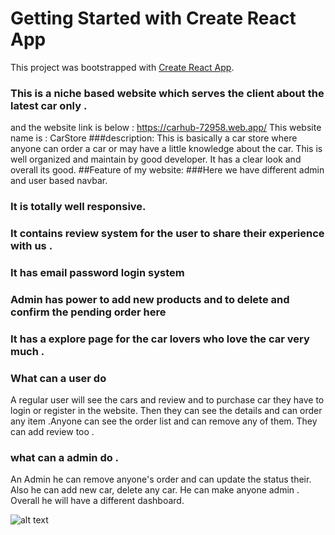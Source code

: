 # Getting Started with Create React App

This project was bootstrapped with [Create React App](https://github.com/facebook/create-react-app).

 ### This is a niche based website which serves the client about the latest car only . 
 and the website link is below : https://carhub-72958.web.app/
 This website name is : CarStore 
###description: This is basically a car store where anyone can order a car or may have a little knowledge about the car. This is well organized and maintain by good developer. It has a clear look and overall its good. 
##Feature of my website: 
###Here we have different admin and user based navbar.
### It is totally well responsive.
### It contains review system for the user to share their experience with us .
### It has email password login system 
### Admin has power to add new products and to delete and confirm the pending order here 
### It has a explore page for the car lovers who love the car very much . 
 
### What can a user do 
 A regular user will see the cars and review and to purchase car they have to login or register in the website. 
 Then they can see the details and can order any item .Anyone can see the order list and can remove any of them. They can add review  too . 
 ### what can a admin do . 
 An Admin he can remove anyone's order and can update the status their. Also he can add new car, delete any car. He can make anyone admin . Overall he will have a different dashboard.
 
 
 
 ![alt text](https://github.com/[username]/[reponame]/blob/[branch]/https://i.ibb.co/L914vkx/fullbrightone.png?raw=true)
